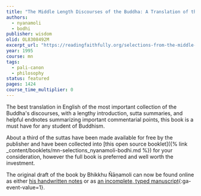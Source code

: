 ```yaml
---
title: "The Middle Length Discourses of the Buddha: A Translation of the *Majjhima Nikāya*"
authors:
  - nyanamoli
  - bodhi
publisher: wisdom
olid: OL8308492M
excerpt_url: "https://readingfaithfully.org/selections-from-the-middle-length-discourses-free-kindle-epub-mobi/"
year: 1995
course: mn
tags:
  - pali-canon
  - philosophy
status: featured
pages: 1424
course_time_multiplier: 0
---
```


The best translation in English of the most important collection of the Buddha's discourses, with a lengthy introduction, sutta summaries, and helpful endnotes summarizing important commentarial points, this book is a must have for any student of Buddhism.

About a third of the suttas have been made available for free by the publisher and have been collected into [this open source booklet]({% link _content/booklets/mn-selections_nyanamoli-bodhi.md %}) for your consideration, however the full book is preferred and well worth the investment.

The original draft of the book by Bhikkhu Ñāṇamoli can now be found online as either [his handwritten notes](https://buddhadust.net/backmatter/indexes/idx_downloads.htm#nanamoli-mnmss) or as [an incomplete, typed manuscript](https://archive.org/details/a-treasury-of-the-buddhas-words_202305){:ga-event-value=1}.
